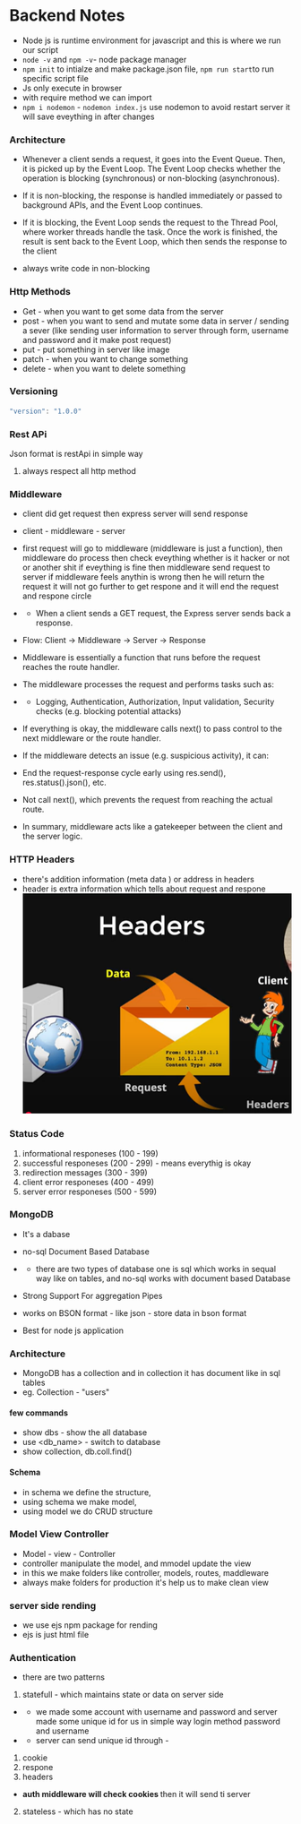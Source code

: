 # Backend Notes
- Node js is runtime environment for javascript and this is where we run our script
- `node -v` and `npm -v`- node package manager
- `npm init` to intialze and make package.json file, `npm run start`to run specific script file
- Js only execute in browser
- with require method we can import
- `npm i nodemon` - `nodemon index.js` use nodemon to avoid restart server it will save eveything in after changes

### Architecture
- Whenever a client sends a request, it goes into the Event Queue.
Then, it is picked up by the Event Loop.
The Event Loop checks whether the operation is blocking (synchronous) or non-blocking (asynchronous).

- If it is non-blocking, the response is handled immediately or passed to background APIs, and the Event Loop continues.

- If it is blocking, the Event Loop sends the request to the Thread Pool, where worker threads handle the task.
Once the work is finished, the result is sent back to the Event Loop, which then sends the response to the client

- always write code in non-blocking

### Http Methods
- Get - when you want to get some data from the server
- post - when you want to send and mutate some data in server / sending a sever (like sending user information to server through form, username and password and it make post request)
- put - put something in server like image
- patch - when you want to change something
- delete - when you want to delete something 

### Versioning
``` Javascript
"version": "1.0.0"
```
### Rest APi
Json format is restApi in simple way
1. always respect all http method

### Middleware
- client did get request then express server will send response 
- client - middleware - server
- first request will go to middleware (middleware is just a function), then middleware do process then check eveything whether is it hacker or not or another shit if eveything is fine then middleware send request to server if middleware feels anythin is wrong then he will return the request it will not go further to get respone and it will end the request and respone circle

- - When a client sends a GET request, the Express server sends back a response.
- Flow: Client → Middleware → Server → Response
- Middleware is essentially a function that runs before the request reaches the route handler.
- The middleware processes the request and performs tasks such as:
- - Logging, Authentication, Authorization, Input validation, Security checks (e.g. blocking potential attacks)
- If everything is okay, the middleware calls next() to pass control to the next middleware or the route handler.
- If the middleware detects an issue (e.g. suspicious activity), it can:
- End the request-response cycle early using res.send(), res.status().json(), etc.
- Not call next(), which prevents the request from reaching the actual route.
- In summary, middleware acts like a gatekeeper between the client and the server logic.

### HTTP Headers
- there's addition information (meta data ) or address in headers
- header is extra information which tells about request and respone 
![alt text](image.png)

### Status Code
1. informational responeses (100 - 199) 
2. successful responeses (200 - 299) - means everythig is okay
3. redirection messages (300 - 399) 
4. client error responeses (400 - 499) 
5. server error responeses (500 - 599) 

### MongoDB
- It's a dabase
- no-sql Document Based Database
- - there are two types of database one is sql which works in sequal way like on tables, and no-sql works with document based Database

- Strong Support For aggregation Pipes

- works on BSON format - like json - store data in bson format
- Best for node js application

### Architecture
- MongoDB has a collection and in collection it has document like in sql tables
- eg. Collection - "users"

#### few commands
- show dbs - show the all database
- use <db_name> - switch to database
- show collection, db.coll.find()

#### Schema
- in schema we define the structure,
- using schema we make model,
- using model we do CRUD structure

### Model View Controller
- Model - view - Controller
- controller manipulate the model, and mmodel update the view
- in this we make folders like controller, models, routes, maddleware
- always make folders for production it's help us to make clean view

### server side rending
-  we use ejs npm package for rending
- ejs is just html file

###  Authentication
- there are two patterns
1. statefull -  which maintains state or data on server side
- - we made some account with username and password and server made some unique id for us in simple way login method password and username

- - server can send unique id through -
1. cookie
2. respone
3. headers 

- <b> auth middleware will check cookies </b> then it will send ti server

2. stateless - which has no state


